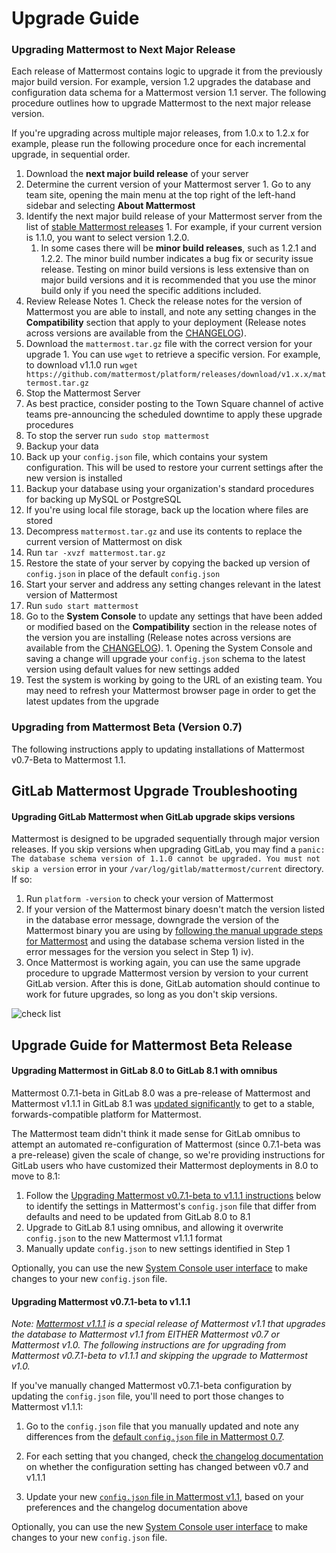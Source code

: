 # Upgrade Guide

### Upgrading Mattermost to Next Major Release 

Each release of Mattermost contains logic to upgrade it from the previously major build version. For example, version 1.2 upgrades the database and configuration data schema for a Mattermost version 1.1 server. The following procedure outlines how to upgrade Mattermost to the next major release version. 

If you're upgrading across multiple major releases, from 1.0.x to 1.2.x for example, please run the following procedure once for each incremental upgrade, in sequential order. 

1. Download the **next major build release** of your server
  1.  Determine the current version of your Mattermost server 
    1. Go to any team site, opening the main menu at the top right of the left-hand sidebar and selecting **About Mattermost**
  2. Identify the next major build release of your Mattermost server from the list of [stable Mattermost releases](https://github.com/mattermost/platform/releases)
    1. For example, if your current version is 1.1.0, you want to select version 1.2.0. 
      1. In some cases there will be **minor build releases**, such as 1.2.1 and 1.2.2. The minor build number indicates a bug fix or security issue release. Testing on minor build versions is less extensive than on major build versions and it is recommended that you use the minor build only if you need the specific additions included. 
  3. Review Release Notes 
    1. Check the release notes for the version of Mattermost you are able to install, and note any setting changes in the **Compatibility** section that apply to your deployment (Release notes across versions are available from the [CHANGELOG](https://github.com/mattermost/platform/blob/master/CHANGELOG.md)). 
  4. Download the `mattermost.tar.gz` file with the correct version for your upgrade
    1. You can use `wget` to retrieve a specific version. For example, to download v1.1.0 run `wget https://github.com/mattermost/platform/releases/download/v1.x.x/mattermost.tar.gz`
2. Stop the Mattermost Server
  1. As best practice, consider posting to the Town Square channel of active teams pre-announcing the scheduled downtime to apply these upgrade procedures
  2. To stop the server run `sudo stop mattermost`
2. Backup your data
  1. Back up your `config.json` file, which contains your system configuration. This will be used to restore your current settings after the new version is installed
  2. Backup your database using your organization's standard procedures for backing up MySQL or PostgreSQL
  3. If you're using local file storage, back up the location where files are stored
4. Decompress `mattermost.tar.gz` and use its contents to replace the current version of Mattermost on disk
  1. Run `tar -xvzf mattermost.tar.gz`
5. Restore the state of your server by copying the backed up version of `config.json` in place of the default `config.json` 
6. Start your server and address any setting changes relevant in the latest version of Mattermost
  1. Run `sudo start mattermost`
  2. Go to the **System Console** to update any settings that have been added or modified based on the **Compatibility** section in the release notes of the version you are installing (Release notes across versions are available from the [CHANGELOG](https://github.com/mattermost/platform/blob/master/CHANGELOG.md)). 
    1. Opening the System Console and saving a change will upgrade your `config.json` schema to the latest version using default values for new settings added
7. Test the system is working by going to the URL of an existing team. You may need to refresh your Mattermost browser page in order to get the latest updates from the upgrade

### Upgrading from Mattermost Beta (Version 0.7)

The following instructions apply to updating installations of Mattermost v0.7-Beta to Mattermost 1.1. 

## GitLab Mattermost Upgrade Troubleshooting 

#### Upgrading GitLab Mattermost when GitLab upgrade skips versions 

Mattermost is designed to be upgraded sequentially through major version releases. If you skip versions when upgrading GitLab, you may find a `panic: The database schema version of 1.1.0 cannot be upgraded. You must not skip a version` error in your `/var/log/gitlab/mattermost/current` directory. If so: 

1. Run `platform -version` to check your version of Mattermost 
2. If your version of the Mattermost binary doesn't match the version listed in the database error message, downgrade the version of the Mattermost binary you are using by [following the manual upgrade steps for Mattermost](https://github.com/mattermost/platform/blob/master/doc/install/Upgrade-Guide.md#upgrading-mattermost-to-next-major-release) and using the database schema version listed in the error messages for the version you select in Step 1) iv). 
3. Once Mattermost is working again, you can use the same upgrade procedure to upgrade Mattermost version by version to your current GitLab version. After this is done, GitLab automation should continue to work for future upgrades, so long as you don't skip versions. 

![check list](https://pre-release.mattermost.com/api/v1/files/get/pspxu7bu17yttmtnzsjnqu78fe/o1nq6cmn5pfo8k8tchb4gtx4kc/drxotqo833g6dycoqnteo9pxtr/Image%20Pasted%20at%202016-0-15%2017-20.png?d=%7B%22filename%22%3A%22drxotqo833g6dycoqnteo9pxtr%2FImage%2520Pasted%2520at%25202016-0-15%252017-20.png%22%2C%22time%22%3A%221452903541649%22%7D&h=%242a%2410%24vzr2kAFlM8cenAWX5pYp3uF6aaGXTgBjkN37qdkZZ4VziZTzCuu2y&t=rcgiyftm7jyrxnma1osd8zswby)

## Upgrade Guide for Mattermost Beta Release 

#### Upgrading Mattermost in GitLab 8.0 to GitLab 8.1 with omnibus

Mattermost 0.7.1-beta in GitLab 8.0 was a pre-release of Mattermost and Mattermost v1.1.1 in GitLab 8.1 was [updated significantly](https://github.com/mattermost/platform/blob/master/CHANGELOG.md#configjson-changes-from-v07-to-v10) to get to a stable, forwards-compatible platform for Mattermost. 

The Mattermost team didn't think it made sense for GitLab omnibus to attempt an automated re-configuration of Mattermost (since 0.7.1-beta was a pre-release) given the scale of change, so we're providing instructions for GitLab users who have customized their Mattermost deployments in 8.0 to move to 8.1: 

1. Follow the [Upgrading Mattermost v0.7.1-beta to v1.1.1 instructions](https://github.com/mattermost/platform/blob/master/doc/install/Upgrade-Guide.md#upgrading-mattermost-v071-beta-to-v111) below to identify the settings in Mattermost's `config.json` file that differ from defaults and need to be updated from GitLab 8.0 to 8.1
2. Upgrade to GitLab 8.1 using omnibus, and allowing it overwrite `config.json` to the new Mattermost v1.1.1 format
3. Manually update `config.json` to new settings identified in Step 1

Optionally, you can use the new [System Console user interface](https://github.com/mattermost/platform/blob/master/doc/install/Configuration-Settings.md) to make changes to your new `config.json` file.

#### Upgrading Mattermost v0.7.1-beta to v1.1.1

_Note: [Mattermost v1.1.1](https://github.com/mattermost/platform/releases/tag/v1.1.1) is a special release of Mattermost v1.1 that upgrades the database to Mattermost v1.1 from EITHER Mattermost v0.7 or Mattermost v1.0. The following instructions are for upgrading from Mattermost v0.7.1-beta to v1.1.1 and skipping the upgrade to Mattermost v1.0._

If you've manually changed Mattermost v0.7.1-beta configuration by updating the `config.json` file, you'll need to port those changes to Mattermost v1.1.1: 

1. Go to the `config.json` file that you manually updated and note any differences from the [default `config.json` file in Mattermost 0.7](https://github.com/mattermost/platform/blob/v0.7.0/config/config.json). 

2. For each setting that you changed, check [the changelog documentation](https://github.com/mattermost/platform/blob/master/CHANGELOG.md#configjson-changes-from-v07-to-v10) on whether the configuration setting has changed between v0.7 and v1.1.1

3. Update your new [`config.json` file in Mattermost v1.1](https://github.com/mattermost/platform/blob/v1.1.0/config/config.json), based on your preferences and the changelog documentation above

Optionally, you can use the new [System Console user interface](https://github.com/mattermost/platform/blob/master/doc/install/Configuration-Settings.md) to make changes to your new `config.json` file.

